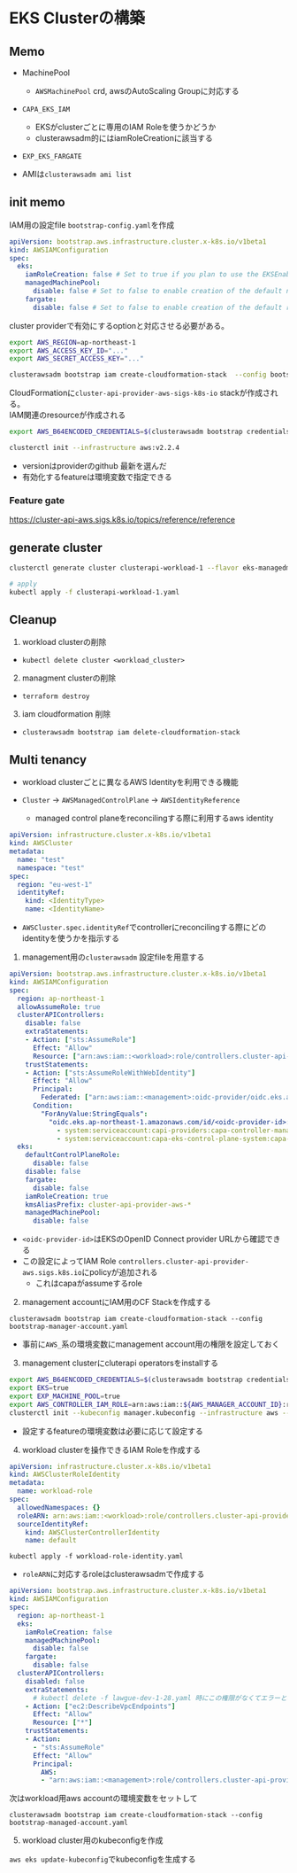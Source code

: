 # EKS Clusterの構築

## Memo

* MachinePool
  * `AWSMachinePool` crd, awsのAutoScaling Groupに対応する

* `CAPA_EKS_IAM`
  * EKSがclusterごとに専用のIAM Roleを使うかどうか
  * clusterawsadm的にはiamRoleCreationに該当する

* `EXP_EKS_FARGATE`
* AMIは`clusterawsadm ami list`


## init memo

IAM用の設定file `bootstrap-config.yaml`を作成

```yaml
apiVersion: bootstrap.aws.infrastructure.cluster.x-k8s.io/v1beta1
kind: AWSIAMConfiguration
spec:
  eks:
    iamRoleCreation: false # Set to true if you plan to use the EKSEnableIAM feature flag to enable automatic creation of IAM roles
    managedMachinePool:
      disable: false # Set to false to enable creation of the default node role for managed machine pools
    fargate:
      disable: false # Set to false to enable creation of the default role for the fargate profiles
```

cluster providerで有効にするoptionと対応させる必要がある。

```sh
export AWS_REGION=ap-northeast-1
export AWS_ACCESS_KEY_ID="..."
export AWS_SECRET_ACCESS_KEY="..."

clusterawsadm bootstrap iam create-cloudformation-stack  --config bootstrap-config.yaml
```

CloudFormationに`cluster-api-provider-aws-sigs-k8s-io` stackが作成される。  
IAM関連のresourceが作成される

```sh
export AWS_B64ENCODED_CREDENTIALS=$(clusterawsadm bootstrap credentials encode-as-profile)

clusterctl init --infrastructure aws:v2.2.4
```

* versionはproviderのgithub 最新を選んだ
* 有効化するfeatureは環境変数で指定できる

### Feature gate

https://cluster-api-aws.sigs.k8s.io/topics/reference/reference

## generate cluster

```sh
clusterctl generate cluster clusterapi-workload-1 --flavor eks-managedmachinepool --kubernetes-version v1.27.0 --worker-machine-count=3 > clusterapi-workload-1.yaml

# apply
kubectl apply -f clusterapi-workload-1.yaml
```

## Cleanup

1. workload clusterの削除
  * `kubectl delete cluster <workload_cluster>`
2. managment clusterの削除
  * `terraform destroy`
3. iam cloudformation 削除
  * `clusterawsadm bootstrap iam delete-cloudformation-stack`


## Multi tenancy

* workload clusterごとに異なるAWS Identityを利用できる機能

* `Cluster` -> `AWSManagedControlPlane` -> `AWSIdentityReference`
  * managed control planeをreconcilingする際に利用するaws identity

```yaml
apiVersion: infrastructure.cluster.x-k8s.io/v1beta1
kind: AWSCluster
metadata:
  name: "test"
  namespace: "test"
spec:
  region: "eu-west-1"
  identityRef:
    kind: <IdentityType>
    name: <IdentityName>
```

* `AWSCluster.spec.identityRef`でcontrollerにreconcilingする際にどのidentityを使うかを指示する


1. management用の`clusterawsadm` 設定fileを用意する

```yaml
apiVersion: bootstrap.aws.infrastructure.cluster.x-k8s.io/v1beta1
kind: AWSIAMConfiguration
spec:
  region: ap-northeast-1
  allowAssumeRole: true
  clusterAPIControllers:
    disable: false
    extraStatements:
    - Action: ["sts:AssumeRole"]
      Effect: "Allow"
      Resource: ["arn:aws:iam::<workload>:role/controllers.cluster-api-provider-aws.sigs.k8s.io"]
    trustStatements:
    - Action: ["sts:AssumeRoleWithWebIdentity"]
      Effect: "Allow"
      Principal:
        Federated: ["arn:aws:iam::<management>:oidc-provider/oidc.eks.ap-northeast-1.amazonaws.com/id/<oidc-provider-id>"]
      Condition:
        "ForAnyValue:StringEquals":
          "oidc.eks.ap-northeast-1.amazonaws.com/id/<oidc-provider-id>:sub":
            - system:serviceaccount:capi-providers:capa-controller-manager
            - system:serviceaccount:capa-eks-control-plane-system:capa-eks-control-plane-controller-manager
  eks:
    defaultControlPlaneRole:
      disable: false
    disable: false
    fargate:
      disable: false
    iamRoleCreation: true
    kmsAliasPrefix: cluster-api-provider-aws-*
    managedMachinePool:
      disable: false
```

* `<oidc-provider-id>`はEKSのOpenID Connect provider URLから確認できる
* この設定によってIAM Role `controllers.cluster-api-provider-aws.sigs.k8s.io`にpolicyが追加される
  * これはcapaがassumeするrole

2. management accountにIAM用のCF Stackを作成する

`clusterawsadm bootstrap iam create-cloudformation-stack --config bootstrap-manager-account.yaml`

* 事前に`AWS_`系の環境変数にmanagement account用の権限を設定しておく

3. management clusterにcluterapi operatorsをinstallする

```sh
export AWS_B64ENCODED_CREDENTIALS=$(clusterawsadm bootstrap credentials encode-as-profile)
export EKS=true
export EXP_MACHINE_POOL=true
export AWS_CONTROLLER_IAM_ROLE=arn:aws:iam::${AWS_MANAGER_ACCOUNT_ID}:role/controllers.cluster-api-provider-aws.sigs.k8s.io
clusterctl init --kubeconfig manager.kubeconfig --infrastructure aws --target-namespace capi-providers
```

* 設定するfeatureの環境変数は必要に応じて設定する


4. workload clusterを操作できるIAM Roleを作成する

```yaml
apiVersion: infrastructure.cluster.x-k8s.io/v1beta1
kind: AWSClusterRoleIdentity
metadata:
  name: workload-role
spec:
  allowedNamespaces: {} 
  roleARN: arn:aws:iam::<workload>:role/controllers.cluster-api-provider-aws.sigs.k8s.io
  sourceIdentityRef:
    kind: AWSClusterControllerIdentity
    name: default
```

`kubectl apply -f workload-role-identity.yaml`

* `roleARN`に対応するroleはclusterawsadmで作成する

```yaml
apiVersion: bootstrap.aws.infrastructure.cluster.x-k8s.io/v1beta1
kind: AWSIAMConfiguration
spec:
  region: ap-northeast-1
  eks:
    iamRoleCreation: false
    managedMachinePool:
      disable: false
    fargate:
      disable: false
  clusterAPIControllers:
    disabled: false
    extraStatements:
      # kubectl delete -f lawgue-dev-1-28.yaml 時にこの権限がなくてエラーとなっていたので付与した
    - Action: ["ec2:DescribeVpcEndpoints"]
      Effect: "Allow"
      Resource: ["*"]
    trustStatements:
    - Action:
      - "sts:AssumeRole"
      Effect: "Allow"
      Principal:
        AWS:
        - "arn:aws:iam::<management>:role/controllers.cluster-api-provider-aws.sigs.k8s.io"
```

次はworkload用aws accountの環境変数をセットして

`clusterawsadm bootstrap iam create-cloudformation-stack --config bootstrap-managed-account.yaml`


5. workload cluster用のkubeconfigを作成

`aws eks update-kubeconfig`でkubeconfigを生成する

